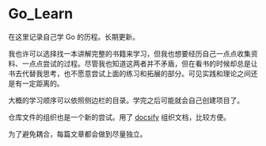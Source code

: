 # Go_Learn

在这里记录自己学 Go 的历程。长期更新。

我也许可以选择找一本讲解完整的书籍来学习，但我也想要经历自己一点点收集资料、一点点尝试的过程。尽管我也知道这两者并不矛盾，但在看书的时候却总是让书去代替我思考，也不愿意尝试上面的练习和拓展的部分。可见实践和理论之间还是有一定距离的。

大概的学习顺序可以依照侧边栏的目录。学完之后可能就会自己创建项目了。

仓库文件的组织也是一个新的尝试。用了 [docsify](https://docsify.js.org/#/zh-cn/) 组织文档，比较方便。

为了避免耦合，每篇文章都会做到尽量独立。
